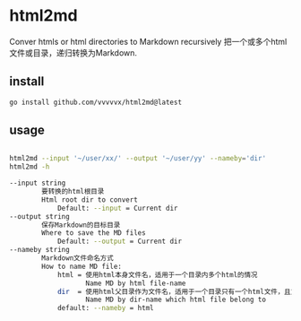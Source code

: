 # html2md
Conver htmls or html directories to Markdown recursively
把一个或多个html文件或目录，递归转换为Markdown.

## install
```bash
go install github.com/vvvvvx/html2md@latest
```

## usage
```bash

html2md --input '~/user/xx/' --output '~/user/yy' --nameby='dir'
html2md -h

--input string
    	要转换的html根目录  
        Html root dir to convert
    	    Default: --input = Current dir
--output string
    	保存Markdown的目标目录  
        Where to save the MD files
    	    Default: --output = Current dir
--nameby string
    	Markdown文件命名方式  
        How to name MD file:
    	    html = 使用html本身文件名，适用于一个目录内多个html的情况  
                   Name MD by html file-name
    	    dir  = 使用html父目录作为文件名，适用于一个目录只有一个html文件，且文件名为index.html的情况  
                   Name MD by dir-name which html file belong to
    	    default: --nameby = html 

```


